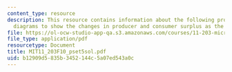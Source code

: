 ```yaml
---
content_type: resource
description: This resource contains information about the following problem, use appropriate
  diagrams to show the changes in producer and consumer surplus as the situation evolves.
file: https://ol-ocw-studio-app-qa.s3.amazonaws.com/courses/11-203-microeconomics-fall-2010/b12909d5835b3452144c5a07ed543a0c_MIT11_203F10_pset5sol.pdf
file_type: application/pdf
resourcetype: Document
title: MIT11_203F10_pset5sol.pdf
uid: b12909d5-835b-3452-144c-5a07ed543a0c
---
```

